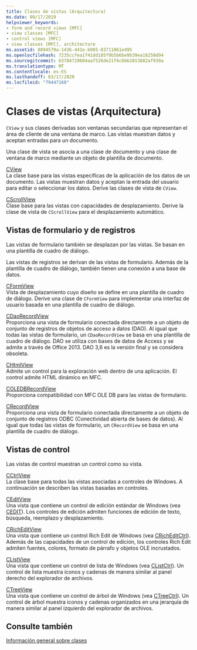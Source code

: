 ```yaml
---
title: Clases de vistas (Arquitectura)
ms.date: 09/17/2019
helpviewer_keywords:
- form and record views [MFC]
- view classes [MFC]
- control views [MFC]
- view classes [MFC], architecture
ms.assetid: 8894579a-1436-441e-b985-83711061e495
ms.openlocfilehash: 7235ccfea1f41dd185f0b5b6be9b39ea16250d94
ms.sourcegitcommit: 63784729604aaf526de21f6c6b62813882af930a
ms.translationtype: MT
ms.contentlocale: es-ES
ms.lasthandoff: 03/17/2020
ms.locfileid: "79447168"
---
```

# <a name="view-classes-architecture"></a>Clases de vistas (Arquitectura)

`CView` y sus clases derivadas son ventanas secundarias que representan el área de cliente de una ventana de marco. Las vistas muestran datos y aceptan entradas para un documento.

Una clase de vista se asocia a una clase de documento y una clase de ventana de marco mediante un objeto de plantilla de documento.

[CView](../mfc/reference/cview-class.md)<br/>
La clase base para las vistas específicas de la aplicación de los datos de un documento. Las vistas muestran datos y aceptan la entrada del usuario para editar o seleccionar los datos. Derive las clases de vista de `CView`.

[CScrollView](../mfc/reference/cscrollview-class.md)<br/>
Clase base para las vistas con capacidades de desplazamiento. Derive la clase de vista de `CScrollView` para el desplazamiento automático.

## <a name="form-and-record-views"></a>Vistas de formulario y de registros

Las vistas de formulario también se desplazan por las vistas. Se basan en una plantilla de cuadro de diálogo.

Las vistas de registros se derivan de las vistas de formulario. Además de la plantilla de cuadro de diálogo, también tienen una conexión a una base de datos.

[CFormView](../mfc/reference/cformview-class.md)<br/>
Vista de desplazamiento cuyo diseño se define en una plantilla de cuadro de diálogo. Derive una clase de `CFormView` para implementar una interfaz de usuario basada en una plantilla de cuadro de diálogo.

[CDaoRecordView](../mfc/reference/cdaorecordview-class.md)<br/>
Proporciona una vista de formulario conectada directamente a un objeto de conjunto de registros de objetos de acceso a datos (DAO). Al igual que todas las vistas de formulario, un `CDaoRecordView` se basa en una plantilla de cuadro de diálogo. DAO se utiliza con bases de datos de Access y se admite a través de Office 2013. DAO 3,6 es la versión final y se considera obsoleta.

[CHtmlView](../mfc/reference/chtmlview-class.md)<br/>
Admite un control para la exploración web dentro de una aplicación. El control admite HTML dinámico en MFC.

[COLEDBRecordView](../mfc/reference/coledbrecordview-class.md)<br/>
Proporciona compatibilidad con MFC OLE DB para las vistas de formulario.

[CRecordView](../mfc/reference/crecordview-class.md)<br/>
Proporciona una vista de formulario conectada directamente a un objeto de conjunto de registros ODBC (Conectividad abierta de bases de datos). Al igual que todas las vistas de formulario, un `CRecordView` se basa en una plantilla de cuadro de diálogo.

## <a name="control-views"></a>Vistas de control

Las vistas de control muestran un control como su vista.

[CCtrlView](../mfc/reference/cctrlview-class.md)<br/>
La clase base para todas las vistas asociadas a controles de Windows. A continuación se describen las vistas basadas en controles.

[CEditView](../mfc/reference/ceditview-class.md)<br/>
Una vista que contiene un control de edición estándar de Windows (vea [CEDIT](../mfc/reference/cedit-class.md)). Los controles de edición admiten funciones de edición de texto, búsqueda, reemplazo y desplazamiento.

[CRichEditView](../mfc/reference/cricheditview-class.md)<br/>
Una vista que contiene un control Rich Edit de Windows (vea [CRichEditCtrl](../mfc/reference/cricheditctrl-class.md)). Además de las capacidades de un control de edición, los controles Rich Edit admiten fuentes, colores, formato de párrafo y objetos OLE incrustados.

[CListView](../mfc/reference/clistview-class.md)<br/>
Una vista que contiene un control de lista de Windows (vea [CListCtrl](../mfc/reference/clistctrl-class.md)). Un control de lista muestra iconos y cadenas de manera similar al panel derecho del explorador de archivos.

[CTreeView](../mfc/reference/ctreeview-class.md)<br/>
Una vista que contiene un control de árbol de Windows (vea [CTreeCtrl](../mfc/reference/ctreectrl-class.md)). Un control de árbol muestra iconos y cadenas organizados en una jerarquía de manera similar al panel izquierdo del explorador de archivos.

## <a name="see-also"></a>Consulte también

[Información general sobre clases](../mfc/class-library-overview.md)
